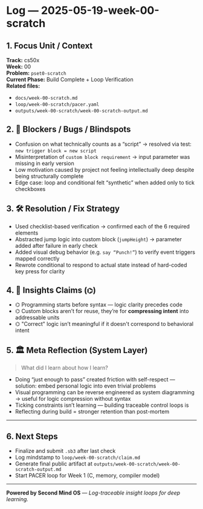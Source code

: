 # Log — 2025-05-19-week-00-scratch

## 1. Focus Unit / Context

**Track:** cs50x  
**Week:** 00  
**Problem:** `pset0-scratch`  
**Current Phase:** Build Complete + Loop Verification  
**Related files:**

- `docs/week-00-scratch.md`
- `loop/week-00-scratch/pacer.yaml`
- `outputs/week-00-scratch/week-00-scratch-output.md`

## 2. 🚧 Blockers / Bugs / Blindspots

- Confusion on what technically counts as a “script” → resolved via test: `new trigger block = new script`
- Misinterpretation of `custom block requirement` → input parameter was missing in early version
- Low motivation caused by project not feeling intellectually deep despite being structurally complete
- Edge case: loop and conditional felt “synthetic” when added only to tick checkboxes

## 3. 🛠️ Resolution / Fix Strategy

- Used checklist-based verification → confirmed each of the 6 required elements
- Abstracted jump logic into custom block (`jumpHeight`) → parameter added after failure in early check
- Added visual debug behavior (e.g. `say “Punch!”`) to verify event triggers mapped correctly
- Rewrote conditional to respond to actual state instead of hard-coded key press for clarity

## 4. 📣 Insights Claims (`⌬`)

- ⌬ Programming starts before syntax — logic clarity precedes code
- ⌬ Custom blocks aren’t for reuse, they’re for **compressing intent** into addressable units
- ⌬ "Correct" logic isn’t meaningful if it doesn't correspond to behavioral intent

## 5. 🏛 Meta Reflection (System Layer)

> What did I learn about how I learn?

- Doing “just enough to pass” created friction with self-respect — solution: embed personal logic into even trivial problems
- Visual programming can be reverse engineered as system diagramming → useful for logic compression without syntax
- Ticking constraints isn’t learning — building traceable control loops is
- Reflecting during build = stronger retention than post-mortem

---

## 6. Next Steps

- Finalize and submit `.sb3` after last check
- Log mindstamp to `loop/week-00-scratch/claim.md`
- Generate final public artifact at `outputs/week-00-scratch/week-00-scratch-output.md`
- Start PACER loop for Week 1 (C, memory, compiler model)

---

**Powered by Second Mind OS** — _Log-traceable insight loops for deep learning._
